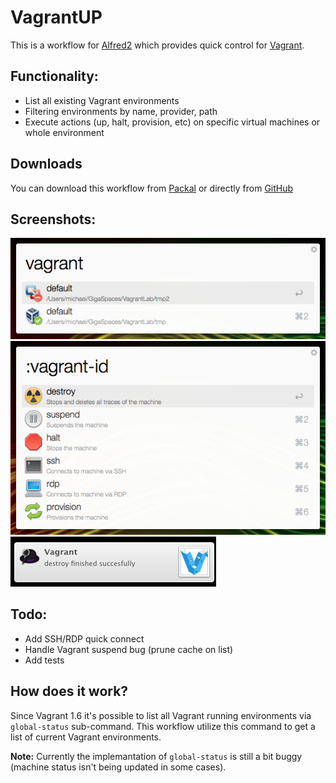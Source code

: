 # VagrantUP

This is a workflow for [Alfred2](http://www.alfredapp.com) which provides quick control for [Vagrant](vagrantup.com).

## Functionality:
* List all existing Vagrant environments
* Filtering environments by name, provider, path
* Execute actions (up, halt, provision, etc) on specific virtual machines or whole environment

## Downloads
You can download this workflow from [Packal](http://www.packal.org/workflow/vagrantup) or directly from [GitHub]()

## Screenshots:
![Screenshot](screenshots/global-status.jpg?raw=true "Vagrant global-status")
![Screenshot](screenshots/machine-actions.jpg?raw=true "Vagrant actions")
![Screenshot](screenshots/notifications.jpg?raw=true "Notifications")

## Todo:
* Add SSH/RDP quick connect
* Handle Vagrant suspend bug (prune cache on list)
* Add tests

## How does it work?
Since Vagrant 1.6 it's possible to list all Vagrant running environments via `global-status` sub-command.
This workflow utilize this command to get a list of current Vagrant environments.

**Note:** Currently the implemantation of `global-status` is still a bit buggy (machine status isn't being updated in some cases).
